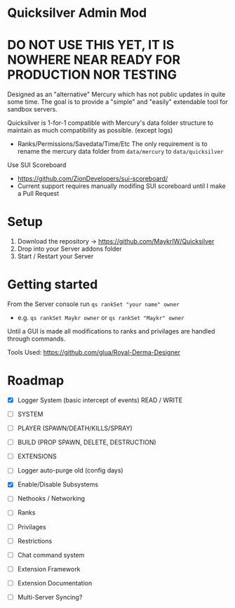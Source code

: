 Quicksilver Admin Mod
===

DO NOT USE THIS YET, IT IS NOWHERE NEAR READY FOR PRODUCTION NOR TESTING
======

Designed as an "alternative" Mercury which has not public updates in quite some time. The goal is to provide a "simple" and "easily" extendable tool for sandbox servers.

Quicksilver is 1-for-1 compatible with Mercury's data folder structure to maintain as much compatibility as possible. (except logs)
- Ranks/Permissions/Savedata/Time/Etc
The only requirement is to rename the mercury data folder from ```data/mercury``` to ```data/quicksilver```

Use SUI Scoreboard 
- https://github.com/ZionDevelopers/sui-scoreboard/
- Current support requires manually modifing SUI scoreboard until I make a Pull Request

Setup
======

1. Download the repository -> https://github.com/MaykrIW/Quicksilver
2. Drop into your Server addons folder
3. Start / Restart your Server

Getting started
======

From the Server console run ```qs rankSet "your name" owner```
 - e.g. ```qs rankSet Maykr owner``` or ```qs rankSet "Maykr" owner```

Until a GUI is made all modifications to ranks and privilages are handled through commands.

Tools Used: 
https://github.com/glua/Royal-Derma-Designer

Roadmap
======
- [X] Logger System (basic intercept of events) READ / WRITE
- [ ] SYSTEM
- [ ] PLAYER (SPAWN/DEATH/KILLS/SPRAY)
- [ ] BUILD (PROP SPAWN, DELETE, DESTRUCTION)
- [ ] EXTENSIONS
- [ ] Logger auto-purge old (config days)
- [X] Enable/Disable Subsystems

- [ ] Nethooks / Networking

- [ ] Ranks

- [ ] Privilages

- [ ] Restrictions

- [ ] Chat command system

- [ ] Extension Framework

- [ ] Extension Documentation

- [ ] Multi-Server Syncing?
